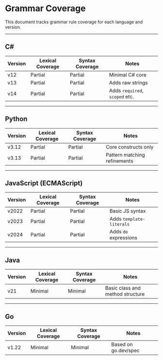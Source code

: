 # Grammar Coverage

This document tracks grammar rule coverage for each language and version.

---

## C#

| Version | Lexical Coverage | Syntax Coverage | Notes                          |
|---------|------------------|------------------|--------------------------------|
| v12     | Partial           | Partial          | Minimal C# core                |
| v13     | Partial           | Partial          | Adds raw strings               |
| v14     | Partial           | Partial          | Adds `required`, `scoped` etc. |

---

## Python

| Version | Lexical Coverage | Syntax Coverage | Notes                          |
|---------|------------------|------------------|--------------------------------|
| v3.12   | Partial           | Partial          | Core constructs only           |
| v3.13   | Partial           | Partial          | Pattern matching refinements   |

---

## JavaScript (ECMAScript)

| Version | Lexical Coverage | Syntax Coverage | Notes                          |
|---------|------------------|------------------|--------------------------------|
| v2022   | Partial           | Partial          | Basic JS syntax                |
| v2023   | Partial           | Partial          | Adds `template-literals`       |
| v2024   | Partial           | Partial          | Adds `do` expressions          |

---

## Java

| Version | Lexical Coverage | Syntax Coverage | Notes                          |
|---------|------------------|------------------|--------------------------------|
| v21     | Minimal           | Minimal          | Basic class and method structure |

---

## Go

| Version | Lexical Coverage | Syntax Coverage | Notes                          |
|---------|------------------|------------------|--------------------------------|
| v1.22   | Minimal           | Minimal          | Based on go.dev/spec           |
